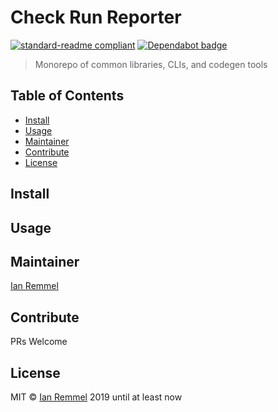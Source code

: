 # Check Run Reporter

[![standard-readme compliant](https://img.shields.io/badge/readme%20style-standard-brightgreen.svg?style=flat-square)](https://github.com/RichardLitt/standard-readme)
[![Dependabot badge](https://img.shields.io/badge/Dependabot-active-brightgreen.svg)](https://dependabot.com/)

> Monorepo of common libraries, CLIs, and codegen tools

## Table of Contents

<!-- toc -->

-   [Install](#install)
-   [Usage](#usage)
-   [Maintainer](#maintainer)
-   [Contribute](#contribute)
-   [License](#license)

<!-- tocstop -->

## Install

## Usage

## Maintainer

[Ian Remmel](https://github.com/ianwremmel)

## Contribute

PRs Welcome

## License

MIT &copy; [Ian Remmel](https://github.com/ianwremmel) 2019 until at least now
